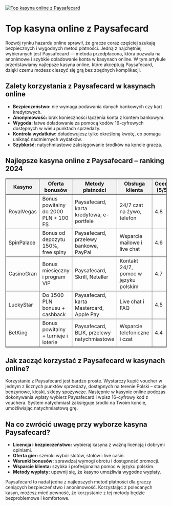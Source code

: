 [![Top kasyna online z Paysafecard](https://123-caf.pages.dev/gitsignup.png)](https://vrmoo.ru/Bt82HjjY)

<h1>Top kasyna online z Paysafecard</h1> <p>Rozwój rynku hazardu online sprawił, że gracze coraz częściej szukają bezpiecznych i wygodnych metod płatności. Jedną z najchętniej wybieranych jest Paysafecard — metoda przedpłacona, która pozwala na anonimowe i szybkie doładowanie konta w kasynach online. W tym artykule przedstawiamy najlepsze kasyna online, które akceptują Paysafecard, dzięki czemu możesz cieszyć się grą bez zbędnych komplikacji.</p>  <h2>Zalety korzystania z Paysafecard w kasynach online</h2> <ul>   <li><strong>Bezpieczeństwo:</strong> nie wymaga podawania danych bankowych czy kart kredytowych.</li>   <li><strong>Anonymowość:</strong> brak konieczności łączenia konta z kontem bankowym.</li>   <li><strong>Wygoda:</strong> łatwe doładowanie za pomocą kodów 16-cyfrowych dostępnych w wielu punktach sprzedaży.</li>   <li><strong>Kontrola wydatków:</strong> doładowujesz tylko określoną kwotę, co pomaga uniknąć nadmiernych wydatków.</li>   <li><strong>Szybkość:</strong> natychmiastowe zaksięgowanie środków na koncie gracza.</li> </ul>  <h2>Najlepsze kasyna online z Paysafecard – ranking 2024</h2> <table border="1" cellpadding="8" cellspacing="0" style="border-collapse: collapse; width: 100%;">   <thead>     <tr style="background-color: #f2f2f2;">       <th>Kasyno</th>       <th>Oferta bonusów</th>       <th>Metody płatności</th>       <th>Obsługa klienta</th>       <th>Ocena (5/5)</th>     </tr>   </thead>   <tbody>     <tr>       <td>RoyalVegas</td>       <td>Bonus powitalny do 2000 PLN + 100 FS</td>       <td>Paysafecard, karta kredytowa, e-portfele</td>       <td>24/7 czat na żywo, telefon</td>       <td>4.8</td>     </tr>     <tr>       <td>SpinPalace</td>       <td>Bonus od depozytu 150%, free spiny</td>       <td>Paysafecard, przelewy bankowe, PayPal</td>       <td>Wsparcie mailowe i live chat</td>       <td>4.6</td>     </tr>     <tr>       <td>CasinoGran</td>       <td>Bonus miesięczny i program VIP</td>       <td>Paysafecard, Skrill, Neteller</td>       <td>Kontakt 24/7, pomoc w języku polskim</td>       <td>4.7</td>     </tr>     <tr>       <td>LuckyStar</td>       <td>Do 1500 PLN bonusu + cashback</td>       <td>Paysafecard, karta Mastercard, Apple Pay</td>       <td>Live chat i FAQ</td>       <td>4.5</td>     </tr>     <tr>       <td>BetKing</td>       <td>Bonus powitalny + turnieje i loterie</td>       <td>Paysafecard, BLIK, przelewy natychmiastowe</td>       <td>Wsparcie telefoniczne i czat</td>       <td>4.4</td>     </tr>   </tbody> </table>  <h2>Jak zacząć korzystać z Paysafecard w kasynach online?</h2> <p>Korzystanie z Paysafecard jest bardzo proste. Wystarczy kupić voucher w jednym z licznych punktów sprzedaży, dostępnych na terenie Polski – stacje benzynowe, kioski, sklepy spożywcze. Następnie w kasynie online podczas dokonywania wpłaty wybierz Paysafecard i wpisz 16-cyfrowy kod z vouchera. System natychmiast zaksięguje środki na Twoim koncie, umożliwiając natychmiastową grę.</p>  <h2>Na co zwrócić uwagę przy wyborze kasyna Paysafecard?</h2> <ul>   <li><strong>Licencja i bezpieczeństwo:</strong> wybieraj kasyna z ważną licencją i dobrymi opiniami.</li>   <li><strong>Oferta gier:</strong> szeroki wybór slotów, stołów i live casin.</li>   <li><strong>Warunki bonusów:</strong> sprawdzaj wymogi obrotu i dostępność promocji.</li>   <li><strong>Wsparcie klienta:</strong> szybka i profesjonalna pomoc w języku polskim.</li>   <li><strong>Metody wypłaty:</strong> upewnij się, że kasyno umożliwia wygodne wypłaty.</li> </ul>  <p>Paysafecard to nadal jedna z najlepszych metod płatności dla graczy ceniących bezpieczeństwo i anonimowość. Korzystając z polecanych kasyn, możesz mieć pewność, że korzystanie z tej metody będzie bezproblemowe i komfortowe.</p>